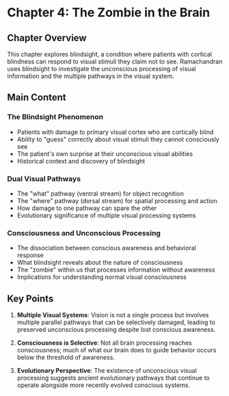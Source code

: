 # Chapter 4: The Zombie in the Brain

## Chapter Overview
This chapter explores blindsight, a condition where patients with cortical blindness can respond to visual stimuli they claim not to see. Ramachandran uses blindsight to investigate the unconscious processing of visual information and the multiple pathways in the visual system.

## Main Content

### The Blindsight Phenomenon
- Patients with damage to primary visual cortex who are cortically blind
- Ability to "guess" correctly about visual stimuli they cannot consciously see
- The patient's own surprise at their unconscious visual abilities
- Historical context and discovery of blindsight

### Dual Visual Pathways
- The "what" pathway (ventral stream) for object recognition
- The "where" pathway (dorsal stream) for spatial processing and action
- How damage to one pathway can spare the other
- Evolutionary significance of multiple visual processing systems

### Consciousness and Unconscious Processing
- The dissociation between conscious awareness and behavioral response
- What blindsight reveals about the nature of consciousness
- The "zombie" within us that processes information without awareness
- Implications for understanding normal visual consciousness

## Key Points

1. **Multiple Visual Systems**: Vision is not a single process but involves multiple parallel pathways that can be selectively damaged, leading to preserved unconscious processing despite lost conscious awareness.

2. **Consciousness is Selective**: Not all brain processing reaches consciousness; much of what our brain does to guide behavior occurs below the threshold of awareness.

3. **Evolutionary Perspective**: The existence of unconscious visual processing suggests ancient evolutionary pathways that continue to operate alongside more recently evolved conscious systems.